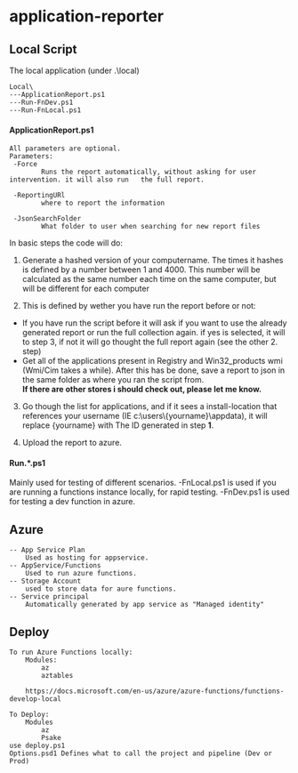 # application-reporter

## Local Script
The local application (under .\local)
```
Local\
---ApplicationReport.ps1
---Run-FnDev.ps1
---Run-FnLocal.ps1
```

#### ApplicationReport.ps1
```
All parameters are optional.
Parameters:
 -Force  
        Runs the report automatically, without asking for user intervention. it will also run   the full report.

 -ReportingURl
        where to report the information

 -JsonSearchFolder
        What folder to user when searching for new report files
```

In basic steps the code will do:
1. Generate a hashed version of your computername. The times it hashes is defined by a number between 1 and 4000. This number will be calculated as the same number each time on the same computer, but will be different for each computer

2. This is defined by wether you have run the report before or not:  
* If you have run the script before it will ask if you want to use the already generated report or run the full collection again. if yes is selected, it will to step 3, if not it will go thought the full report again (see the other 2. step)
* Get all of the applications present in Registry and Win32_products wmi (Wmi/Cim takes a while). After this has be done, save a report to json in the same folder as where you ran the script from.   
**If there are other stores i should check out, please let me know.**

3. Go though the list for applications, and if it sees a install-location that references your username (IE c:\users\\{yourname}\appdata), it will replace {yourname} with The ID generated in step **1**.

4. Upload the report to azure.

#### Run.*.ps1
Mainly used for testing of different scenarios. -FnLocal.ps1 is used if you are running a functions instance locally, for rapid testing. -FnDev.ps1 is used for testing a dev function in azure.

## Azure
```
-- App Service Plan
    Used as hosting for appservice.
-- AppService/Functions
    Used to run azure functions.
-- Storage Account
    used to store data for aure functions.
-- Service principal
    Automatically generated by app service as "Managed identity"
```

## Deploy
```
To run Azure Functions locally:
    Modules:
        az
        aztables

    https://docs.microsoft.com/en-us/azure/azure-functions/functions-develop-local

To Deploy:
    Modules
        az
        Psake
use deploy.ps1
Options.psd1 Defines what to call the project and pipeline (Dev or Prod) 
```

